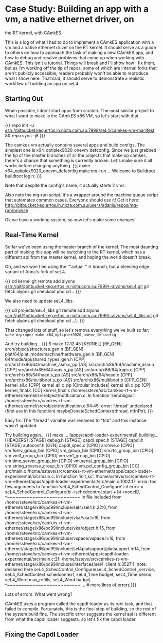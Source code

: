 # Case Study: Building an app with a vm, a native ethernet driver, on
the RT kernel, with CAmkES


This is a log of what I had to do to implement a CAmkES application with
a vm and a native ethernet driver on the RT kernel. It should serve as a
guide to others on how to approach the task of making a new CAmkES app,
and how to debug and resolve problems that come up when working with
CAmkES. This isn't a tutorial. Things will break and I'll show how I fix
them, but as I'm working off the tip of repos, some of which are
internal forks that aren't publicly accessible, readers probably won't
be able to reproduce what I show here. That said, it should serve to
demonstrate a realistic workflow of building an app on seL4.

## Starting Out


When possible, I don't start apps from scratch. The most similar project
to what I want to make is the CAmkES x86 VM, so let's start with that:

{{{ repo init -u
<ssh://bitbucket.keg.ertos.in.nicta.com.au:7999/seL4/camkes-vm-manifest>
&& repo sync -j8 }}}

The camkes vm actually contains several apps and build configs. The
simplest one is x64_optiplex9020_onevm_defconfig. Since we just
grabbed the tip of the master branches of all the projects that make up
camkes, there's a chance that something is currently broken. Let's make
sure it all works before changing anything. {{{ make
x64_optiplex9020_onevm_defconfig make mq-run ... Welcome to Buildroot
buildroot login: }}}

Note that despite the config's name, it actually starts 2 vms.

Also note the mq-run script. It's a wrapper around the machine queue
script that automates common cases. Everyone should use it! Get it here:
<http://bitbucket.keg.ertos.in.nicta.com.au/users/adanis/repos/mq-run/browse>

Ok we have a working system, so now let's make some changes!

## Real-Time Kernel


So far we've been using the master branch of the kernel. The most
daunting part of making this app will be switching to the RT kernel,
which has a different api from the master kernel, and hoping the world
doesn't break.

Oh, and we won't be using the '''actual''' rt branch, but a bleeding
edge variant of Anna's fork of seL4.

{{{ cd kernel git remote add alyons
<ssh://git@bitbucket.keg.ertos.in.nicta.com.au:7999/~alyons/seL4.git>
git fetch alyons git checkout phd cd .. }}}

We also need to update seL4_libs.

{{{ cd projects/seL4_libs git remote add alyons
<ssh://git@bitbucket.keg.ertos.in.nicta.com.au:7999/~alyons/seL4_libs.git>
git fetch alyons git checkout phd cd ../.. }}}

That changed lots of stuff, so let's remove everything we've built so
far: ` make mrproper make x64_optiplex9020_onevm_defconfig `

And try building... {{{ $ make 12:12:45 [KERNEL] [BF_GEN]
arch/object/structures_gen.h [BF_GEN]
plat/64/plat_mode/machine/hardware_gen.h [BF_GEN]
64/mode/api/shared_types_gen.h [CPP]
src/arch/x86/64/machine_asm.s_pp [AS] src/arch/x86/64/machine_asm.o
[CPP] src/arch/x86/64/traps.s_pp [AS] src/arch/x86/64/traps.o
[CPP] src/arch/x86/64/head.s_pp [AS] src/arch/x86/64/head.o [CPP]
src/arch/x86/multiboot.s_pp [AS] src/arch/x86/multiboot.o
[CPP_GEN] kernel_all.c [CPP] kernel_all.c_pp [Circular
includes] kernel_all.c_pp [CP] kernel_final.c [CC]
kernel_final.s
/home/ssteve/src/camkes-rt-vm-ethernet/kernel/src/object/notification.c:
In function ‘sendSignal’:
/home/ssteve/src/camkes-rt-vm-ethernet/kernel/src/object/notification.c:94:45:
error: ‘thread’ undeclared (first use in this function)
maybeDonateSchedContext(thread, ntfnPtr); }}}

Easy fix. The "thread" variable was renamed to "tcb" and this instance
wasn't updated.

Try building again... {{{ make ... [apps/capdl-loader-experimental]
building... [HEADERS] [STAGE] debug.h [STAGE] capdl_spec.h
[STAGE] capdl.h [STAGE] autoconf.h [GEN] capdl_spec.c [CPIO]
archive.o [CPIO] vm.fserv_group_bin [CPIO] vm_group_bin [CPIO]
vm.rtc_group_bin [CPIO] vm.vm0_group_bin [CPIO]
vm.vm1_group_bin [CPIO] vm.time_server_group_bin [CPIO]
vm.serial_group_bin [CPIO] vm.string_reverse_group_bin [CPIO]
vm.pci_config_group_bin [CC] src/main.o
/home/ssteve/src/camkes-rt-vm-ethernet/apps/capdl-loader-experimental/src/main.c:
In function ‘init_sc’:
/home/ssteve/src/camkes-rt-vm-ethernet/apps/capdl-loader-experimental/src/main.c:1002:17:
error: too few arguments to function ‘seL4_SchedControl_Configure’ int
error = seL4_SchedControl_Configure(bi->schedcontrol.start +
bi->nodeID, \^\~\~\~\~\~\~\~\~\~\~\~\~\~\~\~\~\~\~\~\~\~\~\~\~\~\~ In
file included from
/home/ssteve/src/camkes-rt-vm-ethernet/stage/x86/pc99/include/sel4/sel4.h:22:0,
from
/home/ssteve/src/camkes-rt-vm-ethernet/stage/x86/pc99/include/vka/vka.h:16,
from
/home/ssteve/src/camkes-rt-vm-ethernet/stage/x86/pc99/include/vka/object.h:15,
from
/home/ssteve/src/camkes-rt-vm-ethernet/stage/x86/pc99/include/vspace/vspace.h:16,
from
/home/ssteve/src/camkes-rt-vm-ethernet/stage/x86/pc99/include/sel4platsupport/platsupport.h:14,
from
/home/ssteve/src/camkes-rt-vm-ethernet/apps/capdl-loader-experimental/src/main.c:21:
/home/ssteve/src/camkes-rt-vm-ethernet/stage/x86/pc99/include/interfaces/sel4_client.h:3527:1:
note: declared here seL4_SchedControl_Configure(seL4_SchedControl
\_service, seL4_SchedContext schedcontext, seL4_Time budget,
seL4_Time period, seL4_Word max_refills, seL4_Word badge)
\^\~\~\~\~\~\~\~\~\~\~\~\~\~\~\~\~\~\~\~\~\~\~\~\~\~\~ ... \# more lines
of errors }}}

Lots of errors. What went wrong?

CAmkES uses a program called the capdl-loader as its root task, and that
failed to compile. Fortunately, this is the final step of building, so
the rest of the system build fine. The specific error suggests the
kernel api is different from what the capdl loader suggests, so let's
fix the capdl loader.

## Fixing the Capdl Loader

